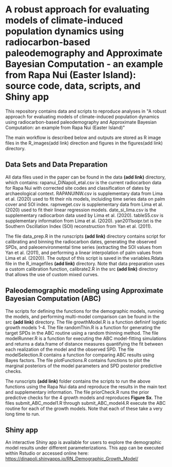 # A robust approach for evaluating models of climate-induced population dynamics using radiocarbon-based paleodemography and Approximate Bayesian Computation - an example from Rapa Nui (Easter Island): source code, data, scripts, and Shiny app
 
This repository contains data and scripts to reproduce analyses in "A robust approach for evaluating models of climate-induced population dynamics using radiocarbon-based paleodemography and Approximate Bayesian Computation: an example from Rapa Nui (Easter Island)"

The main workflow is described below and outputs are stored as R image files in the R_images(add link) direction and figures in the figures(add link) directory.

## Data Sets and Data Preparation

All data files used in the paper can be found in the data **(add link)** directory, which contains: 
rapanui_DiNapoli_etal.csv is the current radiocarbon data for Rapa Nui with corrected site codes and classification of dates by archaeological context.
RAPANUINW.csv is supplementary data from Lima et al. (2020) used to fit their nls models, incluiding time series data on palm cover and SOI index.
rapnveget.csv is supplementary data from Lima et al. (2020) used to fit their linear regression models.
date_si_lima.csv is the supplementary radiocarbon data used by Lima et al. (2020).
tableS5.csv is supplementary information from Lima et al. (2020).
yan2011soipr.txt is the Southern Oscillation Index (SOI) reconstruction from Yan et al. (2011).

The file data_prep.R in the runscripts **(add link)** directory contains script for calibrating and binning the radiocarbon dates, generating the observed SPDs, and paleoenvironmental time series (extracting the SOI values from Yan et al. (2011), and performing a linear interpolation of palm values from Lima et al. (2020)). The output of this script is saved in the variables.Rdata file in the R_imagefiles **(add link)** directory. Note that data preparation uses a custom calibration function, calibrate2.R in the src **(add link)** directory that allows the use of custom mixed curves.

## Paleodemographic modeling using Approximate Bayesian Computation (ABC)

The scripts for defining the functions for the demographic models, running the models, and performing multi-model comparison can be found in the src **(add link)** directory.
The file growthModel.R is a function defininf logistic growth models 1-4. The file randomThin.R is a function for generating the target SPDs in the ABC routine using a random thinning method. The file modelRunner.R is a function for executing the ABC model-fitting simulations and returns a data.frame of distance measures quantifying the fit between each realization of the model and the observed SPD. The file modelSelection.R contains a function for comparing ABC results using Bayes factors. The file plotFunctions.R contains functions to plot the marginal posteriors of the model parameters and SPD posterior predictive checks.

The runscripts **(add link)** folder contains the scripts to run the above functions using the Rapa Nui data and reproduce the results in the main text and supplementary information. The file priorCheck.R runs the prior predictive checks for the 4 growth models and reproduces **Figure Sx**. The files submit_ABC_model1.R through submit_ABC_model4.R execute the ABC routine for each of the growth models. Note that each of these take a very long time to run.

## Shiny app

An interactive Shiny app is available for users to explore the demographic model results under different parameterizations. This app can be executed within Rstudio or accessed online here: https://dinapoli.shinyapps.io/RN_Demographic_Growth_Model/
